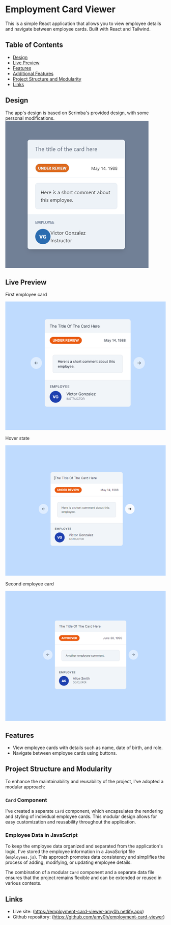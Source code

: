 # Employment Card Viewer

This is a simple React application that allows you to view employee details and navigate between employee cards. Built with React and Tailwind.

## Table of Contents

- [Design](#design)
- [Live Preview](#live-preview)
- [Features](#features)
- [Additional Features](#additional-features)
- [Project Structure and Modularity](#project-structure-and-modularity)
- [Links](#links)

## Design

The app's design is based on Scrimba's provided design, with some personal modifications.
![Design Preview](./design/design.png)

## Live Preview

First employee card

![Live Preview](./preview/preview_initial.png)

Hover state

![Live Preview](./preview/preview_hover.png)

Second employee card

![Live Preview](./preview/preview_next.png)

## Features

- View employee cards with details such as name, date of birth, and role.
- Navigate between employee cards using buttons.

## Project Structure and Modularity

To enhance the maintainability and reusability of the project, I've adopted a modular approach:

### `Card` Component

I've created a separate `Card` component, which encapsulates the rendering and styling of individual employee cards. This modular design allows for easy customization and reusability throughout the application.

### Employee Data in JavaScript

To keep the employee data organized and separated from the application's logic, I've stored the employee information in a JavaScript file (`employees.js`). This approach promotes data consistency and simplifies the process of adding, modifying, or updating employee details.

The combination of a modular `Card` component and a separate data file ensures that the project remains flexible and can be extended or reused in various contexts.

## Links
- Live site: (https://employment-card-viewer-amy0h.netlify.app)
- Github repository: (https://github.com/amy0h/employment-card-viewer)
